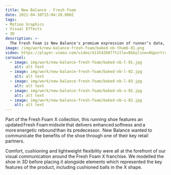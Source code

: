 ```yaml
---
title: New Balance - Fresh Foam
date: 2021-04-30T15:04:10.000Z
tags:
- Motion Graphics
- Visual Effects
- 3D
description: >-
  The Fresh Foam is New Balance's premium expression of runner’s data, supreme comfort, and cutting-edge design.
image: /img/work/new-balance-fresh-foam/baked-nb-thumb-01.png
video: https://player.vimeo.com/video/413542687?title=0&byline=0&portrait=0
carousel:
  - image: img/work/new-balance-fresh-foam/baked-nb-l-01.jpg
    alt: alt text
  - image: img/work/new-balance-fresh-foam/baked-nb-l-02.jpg
    alt: alt text
  - image: img/work/new-balance-fresh-foam/baked-nb-l-03.jpg
    alt: alt text
  - image: img/work/new-balance-fresh-foam/baked-nb-s-01.jpg
    alt: alt text
  - image: img/work/new-balance-fresh-foam/baked-nb-s-02.jpg
    alt: alt text
---
```


Part of the Fresh Foam X collection, this running shoe features an updated Fresh Foam midsole that delivers enhanced softness and a more energetic rebound than its predecessor.  New Balance wanted to communicate the benefits of the shoe through one of their key retail partners.

Comfort, cushioning and lightweight flexibility were all at the forefront of our visual communication around the Fresh Foam X franchise. We modelled the shoe in 3D before placing it alongside elements which represented the key features of the product, including cushioned balls in the X shape.
